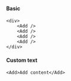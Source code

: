 #### Basic
```
<div>
    <Add />
    <Add />
    <Add />
    <Add />
</div>
```

#### Custom text
```
<Add>Add content</Add>
```